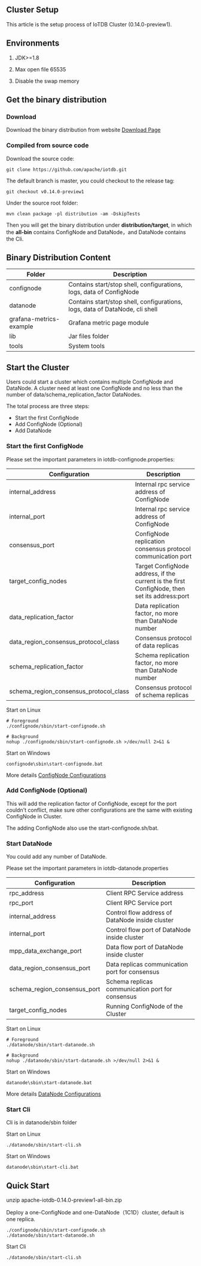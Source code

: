 <!--

    Licensed to the Apache Software Foundation (ASF) under one
    or more contributor license agreements.  See the NOTICE file
    distributed with this work for additional information
    regarding copyright ownership.  The ASF licenses this file
    to you under the Apache License, Version 2.0 (the
    "License"); you may not use this file except in compliance
    with the License.  You may obtain a copy of the License at
    
        http://www.apache.org/licenses/LICENSE-2.0
    
    Unless required by applicable law or agreed to in writing,
    software distributed under the License is distributed on an
    "AS IS" BASIS, WITHOUT WARRANTIES OR CONDITIONS OF ANY
    KIND, either express or implied.  See the License for the
    specific language governing permissions and limitations
    under the License.

-->

## Cluster Setup

This article is the setup process of IoTDB Cluster (0.14.0-preview1).

## Environments

1. JDK>=1.8

2. Max open file 65535

3. Disable the swap memory

## Get the binary distribution

### Download

Download the binary distribution from website [Download Page](https://iotdb.apache.org/Download/)

### Compiled from source code

Download the source code:

```
git clone https://github.com/apache/iotdb.git
```

The default branch is master, you could checkout to the release tag:

```
git checkout v0.14.0-preview1
```

Under the source root folder:

```
mvn clean package -pl distribution -am -DskipTests
```

Then you will get the binary distribution under **distribution/target**, in which the **all-bin** contains ConfigNode and DataNode，and DataNode contains the Cli.

## Binary Distribution Content

| **Folder** | **Description**                                      |
| -------- | -------------------------------------------- |
| confignode |  Contains start/stop shell, configurations, logs, data of ConfigNode |
| datanode   | Contains start/stop shell, configurations, logs, data of DataNode, cli shell|
| grafana-metrics-example  | Grafana metric page module           |
| lib      | Jar files folder                                     |
| tools    | System tools                                   |

## Start the Cluster

Users could start a cluster which contains multiple ConfigNode and DataNode.
A cluster need at least one ConfigNode and no less than the number of data/schema_replication_factor DataNodes.

The total process are three steps:

* Start the first ConfigNode
* Add ConfigNode (Optional)
* Add DataNode

### Start the first ConfigNode

Please set the important parameters in iotdb-confignode.properties:

| **Configuration** | **Description**                                      |
| -------- | -------------------------------------------- |
| internal\_address    | Internal rpc service address of ConfigNode          |
| internal\_port    | Internal rpc service address of ConfigNode       |
| consensus\_port    | ConfigNode replication consensus protocol communication port    |
| target\_config\_nodes    | Target ConfigNode address, if the current is the first ConfigNode, then set its address:port    |
| data\_replication\_factor  | Data replication factor, no more than DataNode number        |
| data\_region\_consensus\_protocol\_class | Consensus protocol of data replicas |
| schema\_replication\_factor  | Schema replication factor, no more than DataNode number       |
| schema\_region\_consensus\_protocol\_class   | Consensus protocol of schema replicas |

Start on Linux
```
# Foreground
./confignode/sbin/start-confignode.sh

# Background
nohup ./confignode/sbin/start-confignode.sh >/dev/null 2>&1 &
```

Start on Windows
```
confignode\sbin\start-confignode.bat
```

More details  [ConfigNode Configurations](https://iotdb.apache.org/UserGuide/Master/Reference/ConfigNode-Config-Manual.html)

### Add ConfigNode (Optional)

This will add the replication factor of ConfigNode, except for the port couldn't conflict, make sure other configurations are the same with existing ConfigNode in Cluster.

The adding ConfigNode also use the start-confignode.sh/bat.

### Start DataNode

You could add any number of DataNode.

Please set the important parameters in iotdb-datanode.properties

| **Configuration** | **Description**                                      |
| -------- | -------------------------------------------- |
| rpc\_address    | Client RPC Service address         |
| rpc\_port    | Client RPC Service port           |
| internal\_address    | Control flow address of DataNode inside cluster         |
| internal\_port    | Control flow port of DataNode inside cluster           |
| mpp\_data\_exchange\_port    | Data flow port of DataNode inside cluster           |
| data\_region\_consensus\_port    | Data replicas communication port for consensus     |
| schema\_region\_consensus\_port    | Schema replicas communication port for consensus          |
| target\_config\_nodes    | Running ConfigNode of the Cluster      |

Start on Linux
```
# Foreground
./datanode/sbin/start-datanode.sh

# Background
nohup ./datanode/sbin/start-datanode.sh >/dev/null 2>&1 &
```

Start on Windows
```
datanode\sbin\start-datanode.bat
```

More details [DataNode Configurations](https://iotdb.apache.org/UserGuide/Master/Reference/DataNode-Config-Manual.html)

### Start Cli

Cli is in datanode/sbin folder

Start on Linux
```
./datanode/sbin/start-cli.sh
```

Start on Windows
```
datanode\sbin\start-cli.bat
```

## Quick Start

unzip apache-iotdb-0.14.0-preview1-all-bin.zip

Deploy a one-ConfigNode and one-DataNode（1C1D）cluster, default is one replica.
```
./confignode/sbin/start-confignode.sh
./datanode/sbin/start-datanode.sh
```

Start Cli
```
./datanode/sbin/start-cli.sh
```